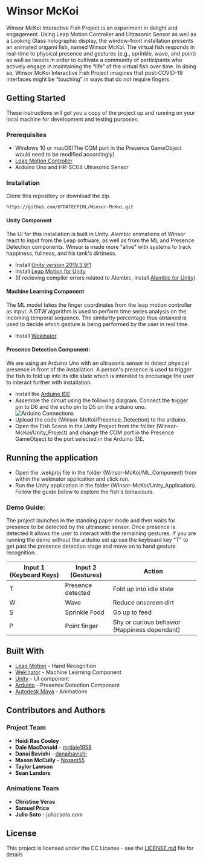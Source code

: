 # Winsor McKoi 
Winsor McKoi Interactive Fish Project is an experiment in delight and engagement. Using Leap Motion Controller and Ultrasonic Sensor as well as a Looking Glass holographic display, the window-front installation presents an animated origami fish, named Winsor McKoi. The virtual fish responds in real-time to physical presence and gestures (e.g., sprinkle, wave, and point) as well as tweets in order to cultivate a community of participants who actively engage in maintaining the “life” of the virtual fish over time. In doing so, Winsor McKoi Interactive Fish Project imagines that post-COVID-19 interfaces might be “touching” in ways that do not require fingers.

## Getting Started
These instructions will get you a copy of the project up and running on your local machine for development and testing purposes. 

### Prerequisites 
* Windows 10 or macOS(The COM port in the Presence GameObject would need to be modified accordingly)
* [Leap Motion Controller](https://www.ultraleap.com/product/leap-motion-controller/)
* Arduino Uno and HR-SC04 Ultrasonic Sensor

### Installation
Clone this repository or download the zip.
```
https://github.com/UTDATECPIRL/Winsor-McKoi.git
```
#### Unity Component
The UI for this installation is built in Unity. Alembic animations of Winsor react to input from the Leap software, as well as from the ML and Presence Detection components. Winsor is made more "alive" with systems to track happiness, fullness, and his tank's dirtiness. 
* Install [Unity version 2019.3.9f1](https://store.unity.com/#plans-individual)
* Install [Leap Motion for Unity](https://developer.leapmotion.com/unity#5436356) 
* (If recieving compiler errors related to Alembic, install [Alembic for Unity](https://docs.unity3d.com/Packages/com.unity.formats.alembic@1.0/manual/index.html))

#### Machine Learning Component
The ML model takes the finger coordinates from the leap motion controller as input. A DTW algorithm is used to perform time series analysis on the incoming temporal sequence. The similarity percentage thus obtained is used to decide which gesture is being performed by the user in real time.   
* Install [Wekinator](http://www.wekinator.org/downloads/)

#### Presence Detection Component:
We are using an Arduino Uno with an ultrasonic sensor to detect physical presence in front of the installation. A person's presence is used to trigger the fish to fold up into its idle state which is intended to encourage the user to interact further with installation. 
* Install the [Arduino IDE](https://www.arduino.cc/en/main/software)
* Assemble the circuit using the following diagram. Connect the trigger pin to D6 and the echo pin to D5 on the arduino uno.
![Arduino Connections](https://hackster.imgix.net/uploads/attachments/991561/uploads2ftmp2ff6c8de93-288c-4663-9a29-31c8e61172812fultrasonic5_WCDWvutJmv.png?auto=compress%2Cformat&w=1280&h=960&fit=max)
* Upload the code (Winsor-McKoi/Presence_Detection) to the arduino. 
* Open the Fish Scene in the Unity Project from the folder (Winsor-McKoi/Unity_Project) and change the COM port in the Presence GameObject to the port selected in the Arduino IDE. 

## Running the application
* Open the .wekproj file in the folder (Winsor-McKoi/ML_Component) from within the wekinator application and click run.
* Run the Unity application in the folder (Winsor-McKoi/Unity_Application). Follow the guide below to explore the fish's behaviours. 

### Demo Guide:
The project launches in the standing paper mode and then waits for presence to be detected by the ultrasonic sensor. Once presence is detected it allows the user to interact with the remaining gestures. If you are running the demo without the arduino set up use the keyboard key "T" to get past the presence detection stage and move on to hand gesture recognition. 

**Input 1 (Keyboard Keys)** | **Input 2 (Gestures)** | **Action**
------------ | ------------- | ------------ 
 T | Presence detected | Fold up into idle state
 W | Wave | Reduce onscreen dirt
 S | Sprinkle Food | Go up to feed
 P | Point finger | Shy or curious behavior (Happiness dependant)

## Built With
* [Leap Motion](https://developer.leapmotion.com/unity) - Hand Recognition
* [Wekinator](http://www.wekinator.org/) - Machine Learning Component
* [Unity](https://unity.com/) - UI component
* [Arduino](https://www.arduino.cc/en/main/software) - Presence Detection Component
* [Autodesk Maya](https://www.autodesk.com/products/maya/overview?support=ADVANCED&plc=MAYA&term=1-YEAR&quantity=1) - Animations 

## Contributors and Authors

### Project Team
* **Heidi Rae Cooley**
* **Dale MacDonald** - [mrdale1958](https://github.com/mrdale1958?tab=repositories)
* **Danai Bavishi** - [danaibavishi](https://github.com/danaibavishi)
* **Mason McCully** - [Nosam55](https://github.com/Nosam55)
* **Taylor Lawson**
* **Sean Landers**

### Animations Team
* **Christine Veras**
* **Samuel Price**
* **Julio Soto** - juliocsoto.com


## License
This project is licensed under the CC License - see the [LICENSE.md](LICENSE.md) file for details
